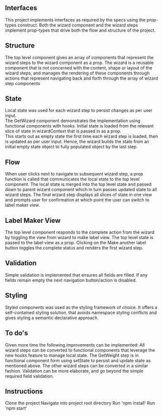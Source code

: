 ## Interfaces
This project implements interfaces as required by the specs using the prop-types construct.
Both the wizard component and the wizard steps implement prop-types that drive both the flow and structure of the project.

## Structure
The top level component gives an array of components that represent the wizard steps 
to the wizard component as a prop.
The wizard is a reusable component that is not concerned with the content, shape or layout of 
the wizard steps, and manages the rendering of these components through actions that represent 
navigating back and forth through the array of wizard step components

## State
Local state was used for each wizard step to persist changes as per user input.  
The GetWizard component demonstrates the implementation using functional components with hooks.
Initial state is loaded from the relevant slice of state in wizardContext that is passed in as a prop.  
This starts out as empty state the first time each wizard step is loaded, then is updated
as per user input. Hence, the wizard builds the state from an initial empty state object to fully
populated object by the last step.

## Flow
When user clicks next to navigate to subsequent wizard step, a prop function is called that communicates
the local state to the top level component.  The local state is merged into the top level state and
passed down to parent wizard component which in turn passes updated state to all wizard steps.
The final wizard step displays all slices of state in one view and prompts user for confirmation at 
which point the user can switch to label maker view. 

## Label Maker View
The top level component responds to the complete action from the wizard by toggling the view 
from wizard to make label view.  The top level state is passed to the label view as a prop. 
Clicking on the Make another label button toggles the complete status and renders the first wizard
step.

## Validation
Simple validation is implemented that ensures all fields are filled.  If any fields remain
empty the next navigation button/action is disabled.

## Styling
Styled components was used as the styling framework of choice.  It offers a self-contained styling
solution, that avoids namespace styling conflicts and gives styling a semantic declarative approach.

## To do's
Given more time the following improvements can be implemented:
All wizard steps can be converted to functional components that leverage the new hooks feature to
manage local state.  The GetWeight step is in functional component form using setState to persist and update state as 
mentioned above. The other wizard steps can be converted in a similar fashion.
Validation can be more elaborate, and go beyond the simple required field validation.

## Instructions
Clone the project
Navigate into project root directory
Run 'npm install'
Run 'npm start'



 

